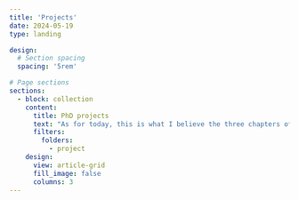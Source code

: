 ```yaml
---
title: 'Projects'
date: 2024-05-19
type: landing

design:
  # Section spacing
  spacing: '5rem'

# Page sections
sections:
  - block: collection
    content:
      title: PhD projects
      text: "As for today, this is what I believe the three chapters of my thesis will be:"
      filters:
        folders:
          - project
    design:
      view: article-grid
      fill_image: false
      columns: 3
---
```

